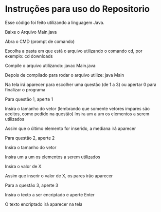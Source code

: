 # Instruções para uso do Repositorio
Esse código foi feito utilizando a linguagem Java.

Baixe o Arquivo Main.java

Abra o CMD (prompt de comando)

Escolha a pasta em que está o arquivo utilizando o comando cd, por exemplo: cd downloads

  Compile o arquivo utilizando: javac Main.java

  Depois de compilado para rodar o arquivo utilize: java Main

  Na tela irá aparecer para escolher uma questão (de 1 a 3) ou apertar 0 para finalizar o programa



Para questão 1, aperte 1

  Insira o tamanho do vetor (lembrando que somente vetores impares são aceitos, como pedido na questão)
  Insira um a um os elementos a serem utilizados

  Assim que o último elemento for inserido, a mediana irá aparecer


Para questão 2, aperte 2

  Insira o tamanho do vetor

  Insira um a um os elementos a serem utilizados

  Insira o valor de X

  Assim que inserir o valor de X, os pares irão aparecer


  Para a questão 3, aperte 3

  Insira o texto a ser encriptado e aperte Enter

  O texto encriptado irá aparecer na tela
